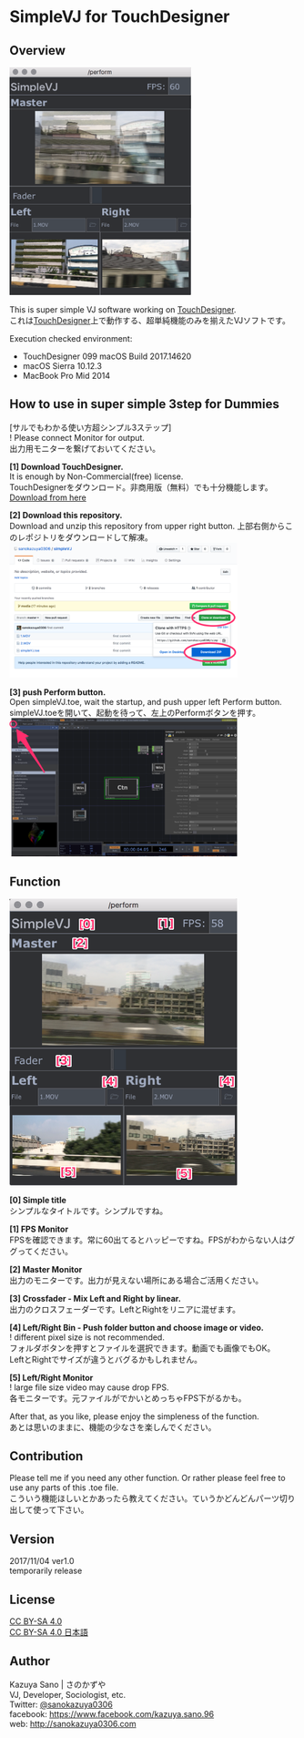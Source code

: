 # SimpleVJ for TouchDesigner

## Overview
<img src="https://github.com/sanokazuya0306/simpleVJ/blob/media/image/screenshot1.png" height="400px">

This is super simple VJ software working on [TouchDesigner](https://www.derivative.ca/).  
これは[TouchDesigner](https://www.derivative.ca/)上で動作する、超単純機能のみを揃えたVJソフトです。

Execution checked environment:  
- TouchDesigner 099 macOS Build 2017.14620  
- macOS Sierra 10.12.3
- MacBook Pro Mid 2014


## How to use in super simple 3step for Dummies
[サルでもわかる使い方超シンプル3ステップ]  
! Please connect Monitor for output.  
出力用モニターを繋げておいてください。

**[1] Download TouchDesigner.**  
It is enough by Non-Commercial(free) license.  
TouchDesignerをダウンロード。非商用版（無料）でも十分機能します。  
[Download from here](https://www.derivative.ca/099/Downloads/)

**[2] Download this repository.**  
Download and unzip this repository from upper right button.
上部右側からこのレポジトリをダウンロードして解凍。  
<img src="https://github.com/sanokazuya0306/simpleVJ/blob/media/image/screenshot2.png" width="400px">

**[3] push Perform button.**  
Open simpleVJ.toe, wait the startup, and push upper left Perform button.  
simpleVJ.toeを開いて、起動を待って、左上のPerformボタンを押す。  
<img src="https://github.com/sanokazuya0306/simpleVJ/blob/media/image/screenshot3.png" width="400px">


## Function
<img src="https://github.com/sanokazuya0306/simpleVJ/blob/media/image/screenshot4.png" width="400px">

**[0] Simple title**  
シンプルなタイトルです。シンプルですね。

**[1] FPS Monitor**  
FPSを確認できます。常に60出てるとハッピーですね。FPSがわからない人はググってください。

**[2] Master Monitor**  
出力のモニターです。出力が見えない場所にある場合ご活用ください。

**[3] Crossfader - Mix Left and Right by linear.**  
出力のクロスフェーダーです。LeftとRightをリニアに混ぜます。

**[4] Left/Right Bin - Push folder button and choose image or video.**  
! different pixel size is not recommended.  
フォルダボタンを押すとファイルを選択できます。動画でも画像でもOK。  
LeftとRightでサイズが違うとバグるかもしれません。

**[5] Left/Right Monitor**  
! large file size video may cause drop FPS.  
各モニターです。元ファイルがでかいとめっちゃFPS下がるかも。

After that, as you like, please enjoy the simpleness of the function.  
あとは思いのままに、機能の少なさを楽しんでください。


## Contribution

Please tell me if you need any other function. Or rather please feel free to use any parts of this .toe file.  
こういう機能ほしいとかあったら教えてください。ていうかどんどんパーツ切り出して使って下さい。


## Version

2017/11/04 ver1.0  
temporarily release


## License

[CC BY-SA 4.0](https://creativecommons.org/licenses/by-sa/4.0/)  
[CC BY-SA 4.0 日本語](https://creativecommons.org/licenses/by-sa/4.0/deed.ja)


## Author
Kazuya Sano | さのかずや  
VJ, Developer, Sociologist, etc.  
Twitter: [@sanokazuya0306](https://twitter.com/sanokazuya0306)  
facebook: <https://www.facebook.com/kazuya.sano.96>  
web: <http://sanokazuya0306.com>
